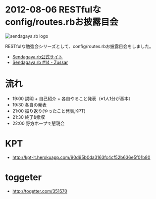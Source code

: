 2012-08-06 RESTfulなconfig/routes.rbお披露目会
=================

![sendagaya.rb logo](http://ppworks.info/images/sendagayarb100x100.png)

RESTfulな勉強会シリーズとして、config/routes.rbお披露目会をしました。

* [Sendagaya.rb公式サイト](http://sendagayarb.github.com)
* [Sendagaya.rb #14 - Zussar](http://www.zusaar.com/event/357007)

# 流れ
* 19:00 説明 + 自己紹介 + 各自やること発表（※1人1分が基本）
* 19:30 各自の発表
* 21:00 振り返り(やったこと発表,KPT)
* 21:30 終了&撤収
* 22:00 野方ホープで懇親会

# KPT
* http://kpt-it.herokuapp.com/90d95b0da3163fc4cf52b636e5f01b80

# toggeter
* http://togetter.com/351570
